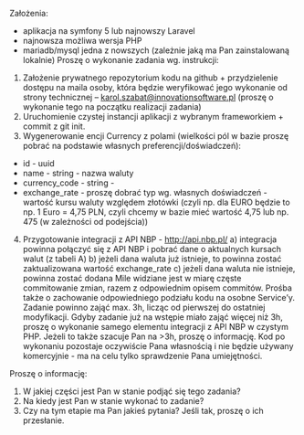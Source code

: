Założenia:
- aplikacja na symfony 5 lub najnowszy Laravel
- najnowsza możliwa wersja PHP
- mariadb/mysql jedna z nowszych (zależnie jaką ma Pan zainstalowaną lokalnie)
Proszę o wykonanie zadania wg. instrukcji:
1. Założenie prywatnego repozytorium kodu na github + przydzielenie dostępu na maila
osoby, która będzie weryfikować jego wykonanie od strony technicznej –
karol.szabat@innovationsoftware.pl
(proszę o wykonanie tego na początku realizacji zadania)
2. Uruchomienie czystej instancji aplikacji z wybranym frameworkiem + commit z git init.
3. Wygenerowanie encji Currency z polami (wielkości pól w bazie proszę pobrać na
podstawie własnych preferencji/doświadczeń):
- id - uuid
- name - string - nazwa waluty
- currency_code - string -
- exchange_rate - proszę dobrać typ wg. własnych doświadczeń - wartość kursu waluty
względem złotówki (czyli np. dla EURO będzie to np. 1 Euro = 4,75 PLN, czyli chcemy w
bazie mieć wartość 4,75 lub np. 475 (w zależności od podejścia))
4. Przygotowanie integracji z API NBP - http://api.nbp.pl/
a) integracja powinna połączyć się z API NBP i pobrać dane o aktualnych kursach walut (z
tabeli A)
b) jeżeli dana waluta już istnieje, to powinna zostać zaktualizowana wartość exchange_rate
c) jeżeli dana waluta nie istnieje, powinna zostać dodana
Mile widziane jest w miarę częste commitowanie zmian, razem z odpowiednim opisem
commitów.
Prośba także o zachowanie odpowiedniego podziału kodu na osobne Service’y.
Zadanie powinno zająć max. 3h, licząc od pierwszej do ostatniej modyfikacji.
Gdyby zadanie już na wstępie miało zająć więcej niż 3h, proszę o wykonanie samego
elementu integracji z API NBP w czystym PHP. Jeżeli to także szacuje Pan na >3h, proszę o
informację.
Kod po wykonaniu pozostaje oczywiście Pana własnością i nie będzie używany komercyjnie -
ma na celu tylko sprawdzenie Pana umiejętności.

Proszę o informację:
1. W jakiej części jest Pan w stanie podjąć się tego zadania?
2. Na kiedy jest Pan w stanie wykonać to zadanie?
3. Czy na tym etapie ma Pan jakieś pytania? Jeśli tak, proszę o ich przesłanie.
